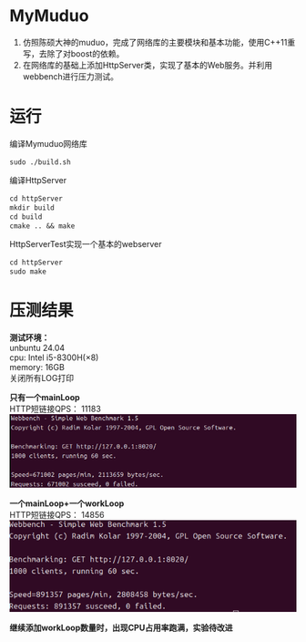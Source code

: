 # MyMuduo
1. 仿照陈硕大神的muduo，完成了网络库的主要模块和基本功能，使用C++11重写，去除了对boost的依赖。
2. 在网络库的基础上添加HttpServer类，实现了基本的Web服务。并利用webbench进行压力测试。


# 运行
编译Mymuduo网络库
```
sudo ./build.sh
```
编译HttpServer
```
cd httpServer
mkdir build
cd build
cmake .. && make
```
HttpServerTest实现一个基本的webserver
```
cd httpServer
sudo make
```

# 压测结果
**测试环境：**  
unbuntu 24.04  
cpu: Intel i5-8300H(×8)  
memory: 16GB  
关闭所有LOG打印  
  
**只有一个mainLoop**  
HTTP短链接QPS：  11183  
![实验截图1](./data/mainLoop.png)

**一个mainLoop+一个workLoop**  
HTTP短链接QPS：  14856  
![实验截图2](./data/1workLoop&mainLoop.png)

**继续添加workLoop数量时，出现CPU占用率跑满，实验待改进** 

